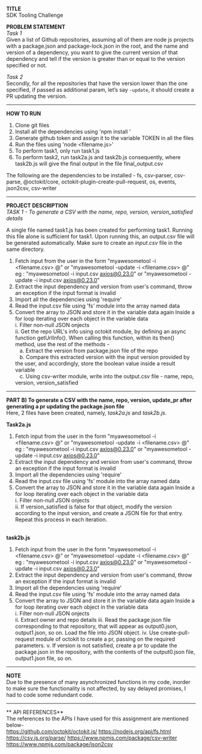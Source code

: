 **TITLE** </br>
SDK Tooling Challenge</br>

**PROBLEM STATEMENT**</br>
_Task 1_ </br>
Given a list of Github repositories, assuming all of them are node js projects with a package.json and package-lock.json in the root, and the name and version of a dependency, you want to give the current version of that dependency and tell if the version is greater than or equal to the version specified or not.</br>

_Task 2_ <br>
Secondly, for all the repositories that have the version lower than the one specified, if passed as additional param, let’s say `-update`, it should create a PR updating the version. </br>

----------------------------------------------



****HOW TO RUN****
  1. Clone git files
  2. Install all the dependencies using 'npm install <dependency-name>'
  3. Generate github token and assign it to the variable TOKEN in all the files
  4. Run the files using 'node <filename.js>'
  5. To perform task1, only run task1.js
  6. To perform task2, run task2a.js and task2b.js consequently, where task2b.js will give the final output in the file final_output.csv
  
  The following are the dependencies to be installed - 
  fs,
  csv-parser,
  csv-parse,
  @octokit/core,
  octokit-plugin-create-pull-request,
  os,
  events,
  json2csv,
  csv-writer
  
  --------------------------

  **PROJECT DESCRIPTION** </br>
  _TASK 1 -  To generate a CSV with the name, repo, version, version_satisfied details_
  
 A single file named task1.js has been created for performing task1. Running this file alone is sufficient for task1. Upon running this, an output.csv file will be generated automatically. Make sure to create an _input.csv_ file in the same directory. </br>
  1. Fetch input from the user in the form "myawesometool -i <filename.csv> <dependency-name>@<version>" or "myawesometool -update -i <filename.csv> <dependency-name>@<version>" </br>
      eg : "myawesometool -i input.csv axios@0.23.0" or "myawesometool -update -i input.csv axios@0.23.0"
  2. Extract the input dependency and version from user's command, throw an exception if the input format is invalid
  3. Import all the dependencies using 'require'
  4. Read the input.csv file using 'fs' module into the array named data
  5. Convert the array to JSON and store it in the variable data again
  Inside a for loop iterating over each object in the variable data </br>
    i.  Filter non-null JSON onjects</br>
    ii. Get the repo URL's info using octokit module, by defining an async function getUrlInfo(). When calling this function, within its then() method, use the rest of the methods - </br>
      &nbsp;&nbsp; a. Extract the version from package.json file of the repo</br>
      &nbsp;&nbsp; b. Compare this extracted version with the input version provided by the user, and accordingly, store the boolean value inside a result variable </br>
      &nbsp;&nbsp; c. Using csv-writer module, write into the output.csv file - name, repo, version, version_satisfied</br>
     
  -------------------------
      
**PART B) To generate a CSV with the name, repo, version, update_pr after generating a pr updating the package.json file** </br>
Here, 2 files have been created, namely, _task2a.js_ and _task2b.js_. </br>

**Task2a.js**
  1. Fetch input from the user in the form "myawesometool -i <filename.csv> <dependency-name>@<version>" or "myawesometool -update -i <filename.csv> <dependency-name>@<version>" </br>
      eg : "myawesometool -i input.csv axios@0.23.0" or "myawesometool -update -i input.csv axios@0.23.0"
  2. Extract the input dependency and version from user's command, throw an exception if the input format is invalid
  3. Import all the dependencies using 'require'
  4. Read the input.csv file using 'fs' module into the array named data
  5. Convert the array to JSON and store it in the variable data again
  Inside a for loop iterating over each object in the variable data </br>
    i.  Filter non-null JSON onjects</br>
    ii. If version_satisfied is false for that object, modify the version according to the input version, and create a JSON file for that entry. Repeat this process in each iteration. </br></br>


**task2b.js** </br>

  1. Fetch input from the user in the form "myawesometool -i <filename.csv> <dependency-name>@<version>" or "myawesometool -update -i <filename.csv> <dependency-name>@<version>" </br>
      eg : "myawesometool -i input.csv axios@0.23.0" or "myawesometool -update -i input.csv axios@0.23.0"
  2. Extract the input dependency and version from user's command, throw an exception if the input format is invalid
  3. Import all the dependencies using 'require'
  4. Read the input.csv file using 'fs' module into the array named data
  5. Convert the array to JSON and store it in the variable data again
  Inside a for loop iterating over each object in the variable data </br>
    i.  Filter non-null JSON onjects</br>
    ii. Extract owner and repo details
    iii. Read the package.json file corresponding to that repository, that will appear as output0.json, output1.json, so on. Load the file into JSON object.
    iv.  Use create-pull-request module of octokit to create a pr, passing on the required parameters.
    v.   If version is not satisfied, create a pr to update the package.json in the repository, with the contents of the output0.json file, output1.json file, so on.
  
  
  ---------------------------
  
  **NOTE** </br>
Due to the presence of many asynchronized functions in my code, inorder to make sure the functionality is not affected, by say delayed promises, I had to code some redundant code. 
  
  
 -----------------------------
  
**  API REFERENCES** </br>
  The references to the APIs I have used for this assignment are mentioned below- </br>
  https://github.com/octokit/octokit.js/
  https://nodejs.org/api/fs.html
  https://csv.js.org/parse/
  https://www.npmjs.com/package/csv-writer
  https://www.npmjs.com/package/json2csv


    
  
 


